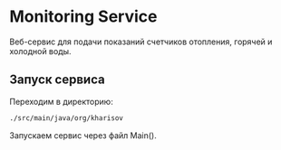 # Monitoring Service

Веб-сервис для подачи показаний счетчиков отопления, горячей и холодной воды.

## Запуск сервиса

Переходим в директорию: 
```bash
./src/main/java/org/kharisov
```

Запускаем сервис через файл Main().
